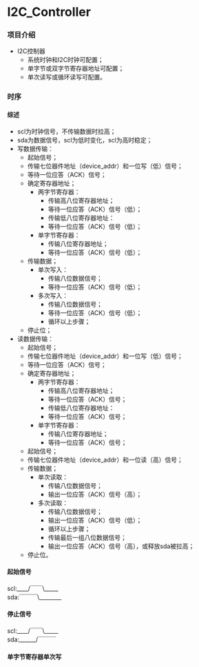 # I2C_Controller

### 项目介绍
* I2C控制器
    * 系统时钟和I2C时钟可配置；
    * 单字节或双字节寄存器地址可配置；
    * 单次读写或循环读写可配置。


### 时序

#### 综述
* scl为时钟信号，不传输数据时拉高；
* sda为数据信号，scl为低时变化，scl为高时稳定；
* 写数据传输：
    * 起始信号；
    * 传输七位器件地址（device_addr）和一位写（低）信号；
    * 等待一位应答（ACK）信号；
    * 确定寄存器地址；
        * 两字节寄存器：
            * 传输高八位寄存器地址；
            * 等待一位应答（ACK）信号（低）；
            * 传输低八位寄存器地址：
            * 等待一位应答（ACK）信号（低）；
        * 单字节寄存器：
            * 传输八位寄存器地址；
            * 等待一位应答（ACK）信号（低）；
    * 传输数据；
        * 单次写入：
            * 传输八位数据信号；
            * 等待一位应答（ACK）信号（低）；
        * 多次写入：
            * 传输八位数据信号；
            * 等待一位应答（ACK）信号（低）；
            * 循环以上步骤；
    * 停止位；
* 读数据传输：
    * 起始信号；
    * 传输七位器件地址（device_addr）和一位写（低）信号；
    * 等待一位应答（ACK）信号；
    * 确定寄存器地址；
        * 两字节寄存器：
            * 传输高八位寄存器地址；
            * 等待一位应答（ACK）信号；
            * 传输低八位寄存器地址：
            * 等待一位应答（ACK）信号；
        * 单字节寄存器：
            * 传输八位寄存器地址；
            * 等待一位应答（ACK）信号；
    * 起始信号；
    * 传输七位器件地址（device_addr）和一位读（高）信号；
    * 传输数据；
        * 单次读取：
            * 传输八位数据信号；
            * 输出一位应答（ACK）信号（高）；
        * 多次读取：
            * 传输八位数据信号；
            * 输出一位应答（ACK）信号（低）；
            * 循环以上步骤；
            * 传输最后一组八位数据信号；
            * 输出一位应答（ACK）信号（高），或释放sda被拉高；
    * 停止位。
    


#### 起始信号

scl:\_\_\_\_/￣￣\\_____          
sda:￣￣￣\\________

#### 停止信号

scl:\_\_\_\_/￣￣\\_____          
sda:\_\_\_\_\_\_/￣￣￣


#### 单字节寄存器单次写



